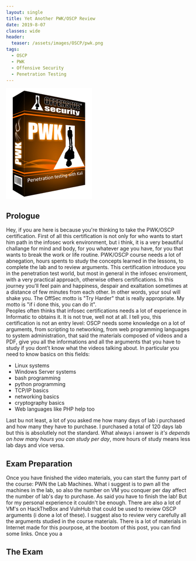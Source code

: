 ```yaml
---
layout: single
title: Yet Another PWK/OSCP Review
date: 2019-8-07
classes: wide
header:
  teaser: /assets/images/OSCP/pwk.png
tags:
  - OSCP
  - PWK
  - Offensive Security
  - Penetration Testing
--- 
```

![](/assets/images/OSCP/pwk.png)

## Prologue
Hey, if you are here is because you're thinking to take the PWK/OSCP certification.
First of all this certification is not only for who wants to start him path in the infosec work environment, but i think, it is a very beautiful challange for mind and body, for you whatever age you have, for you that wants to break the work or life routine.
PWK/OSCP course needs a lot of abnegation, hours spents to study the concepts learned in the lessons, to complete the lab and to review arguments.
This certification introduce you in the penetration test world, but most in general in the infosec enviroment, with a very practical approach, otherwise others certifications.
In this journey you'll feel pain and happiness, despair and exaltation sometimes at a distance of few minutes from each other. In other words, your soul will shake you.
The OffSec motto is "Try Harder" that is really appropriate. My motto is "if i done this, you can do it".\
Peoples often thinks that infosec certifications needs a lot of experience in Informatic to obtains it. It is not true, well not at all.
I tell you, this certification is not an entry level: OSCP needs some knowledge on a lot of arguments, from scripting to networking, from web programming languages to system administration, that said the materials composed of videos and a PDF, give you all the informations and all the arguments that you have to study if you dont't know what the videos talking about.
In particular you need to know basics on this fields:
- Linux systems
- Windows Server systems
- bash programming
- python programming
- TCP/IP basics
- networking basics
- cryptography basics
- Web languages like PHP help too

Last bu not least, a lot of you asked me how many days of lab i purchased and how many they have to purchase. I purchased a total of 120 days lab but this is absolutlely not the standard. What always i answer is *it's depends on how many hours you can study per day*, more hours of study means less lab days and vice versa. 

## Exam Preparation
Once you have finished the video materials, you can start the funny part of the course: PWN the Lab Machines.
What i suggest is to pwn all the machines in the lab, so also the number on VM you conquer per day affect the number of lab's day to purchase.
As said you have to finish the lab! But for my personal experience it couldn't be enough. There are also a lot of VM's on HackTheBox and VulnHub that could be used to review OSCP arguments (i done a lot of these). I suggest also to review very carefully all the arguments studied in the course materials. There is a lot of materials in Internet made for this pourpose, at the bootom of this post, you can find some links.
Once you a

## The Exam



